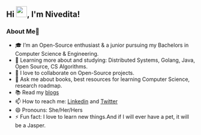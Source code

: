 ## Hi <img src="https://github.com/TheDudeThatCode/TheDudeThatCode/blob/master/Assets/Hi.gif" width="29px">, I'm Nivedita!


### About Me🚀

- 🎓 I’m an Open-Source enthusiast & a junior pursuing my Bachelors in Computer Science & Engineering.
- 🌱 Learning more about and studying: Distributed Systems, Golang, Java, Open Source, CS Algorithms.
- 👯 I love to collaborate on Open-Source projects.
- 💬 Ask me about books, best resources for learning Computer Science, research roadmap.
- :books: Read my [blogs](https://dev.to/niveditacoder)
- 📫 How to reach me: [Linkedin](https://www.linkedin.com/in/nivedita-prasad-706719194/) and [Twitter](https://twitter.com/NiveditaPrasa15)
- 😄 Pronouns: She/Her/Hers
- ⚡ Fun fact: I love to learn new things.And if I will ever have a pet, it will be a Jasper.
